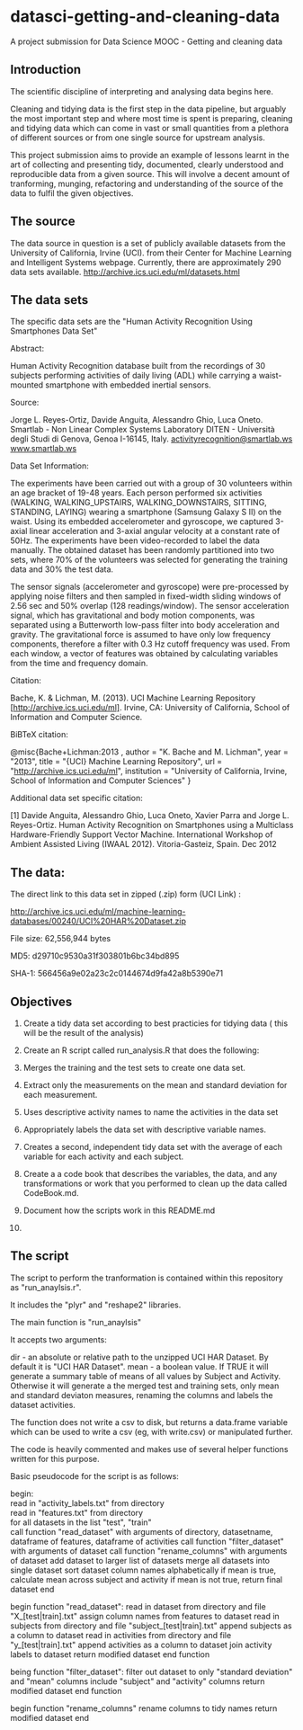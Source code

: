 datasci-getting-and-cleaning-data
=================================

A project submission for Data Science MOOC - Getting and cleaning data

Introduction
------------

The scientific discipline of interpreting and analysing data begins here.

Cleaning and tidying data is the first step in the data pipeline, but arguably the most important step and where most time is spent is preparing, cleaning and tidying data which can come in vast or small quantities from a plethora of different sources or from one single source for upstream analysis.

This project submission aims to provide an example of lessons learnt in the art of collecting and presenting tidy, documented, clearly understood and reproducible data from a given source. This will involve a decent amount of tranforming, munging, refactoring and understanding of the source of the data to fulfil the given objectives.

The source
----------

The data source in question is a set of publicly available datasets from the University of California, Irvine (UCI).
from their Center for Machine Learning and Intelligent Systems webpage. Currently, there are approximately 290 data sets available.
http://archive.ics.uci.edu/ml/datasets.html

The data sets
-------------
The specific data sets are the "Human Activity Recognition Using Smartphones Data Set" 

Abstract:

Human Activity Recognition database built from the recordings of 30 subjects performing activities of daily living (ADL) while carrying a waist-mounted smartphone with embedded inertial sensors.

Source:

Jorge L. Reyes-Ortiz, Davide Anguita, Alessandro Ghio, Luca Oneto. 
Smartlab - Non Linear Complex Systems Laboratory 
DITEN - Università degli Studi di Genova, Genoa I-16145, Italy. 
activityrecognition@smartlab.ws 
www.smartlab.ws 

Data Set Information:

The experiments have been carried out with a group of 30 volunteers within an age bracket of 19-48 years. Each person performed six activities (WALKING, WALKING_UPSTAIRS, WALKING_DOWNSTAIRS, SITTING, STANDING, LAYING) wearing a smartphone (Samsung Galaxy S II) on the waist. Using its embedded accelerometer and gyroscope, we captured 3-axial linear acceleration and 3-axial angular velocity at a constant rate of 50Hz. The experiments have been video-recorded to label the data manually. The obtained dataset has been randomly partitioned into two sets, where 70% of the volunteers was selected for generating the training data and 30% the test data.

The sensor signals (accelerometer and gyroscope) were pre-processed by applying noise filters and then sampled in fixed-width sliding windows of 2.56 sec and 50% overlap (128 readings/window). The sensor acceleration signal, which has gravitational and body motion components, was separated using a Butterworth low-pass filter into body acceleration and gravity. The gravitational force is assumed to have only low frequency components, therefore a filter with 0.3 Hz cutoff frequency was used. From each window, a vector of features was obtained by calculating variables from the time and frequency domain. 

Citation:

Bache, K. & Lichman, M. (2013). UCI Machine Learning Repository [http://archive.ics.uci.edu/ml]. Irvine, CA: University of California, School of Information and Computer Science.

BiBTeX citation:

@misc{Bache+Lichman:2013 ,
author = "K. Bache and M. Lichman",
year = "2013",
title = "{UCI} Machine Learning Repository",
url = "http://archive.ics.uci.edu/ml",
institution = "University of California, Irvine, School of Information and Computer Sciences" }

Additional data set specific citation:

[1] Davide Anguita, Alessandro Ghio, Luca Oneto, Xavier Parra and Jorge L. Reyes-Ortiz. Human Activity Recognition on Smartphones using a Multiclass Hardware-Friendly Support Vector Machine. International Workshop of Ambient Assisted Living (IWAAL 2012). Vitoria-Gasteiz, Spain. Dec 2012


The data:
---------
The direct link to this data set in zipped (.zip) form (UCI Link) :

http://archive.ics.uci.edu/ml/machine-learning-databases/00240/UCI%20HAR%20Dataset.zip

File size:  62,556,944 bytes

MD5: d29710c9530a31f303801b6bc34bd895

SHA-1: 566456a9e02a23c2c0144674d9fa42a8b5390e71

Objectives
-----------
1. Create a tidy data set according to best practicies for tidying data ( this will be the result of the analysis)
 
2. Create an  R script called run_analysis.R that does the following:

 1. Merges the training and the test sets to create one data set.
 2. Extract only the measurements on the mean and standard deviation for each measurement.
 3. Uses descriptive activity names to name the activities in the data set
 4. Appropriately labels the data set with descriptive variable names. 
 5. Creates a second, independent tidy data set with the average of each variable for each activity and each subject. 

3. Create a a code book that describes the variables, the data, and any transformations or work that you performed to clean up the data called CodeBook.md. 
4. Document how the scripts work in this README.md
5. 

The script
-----------

The script to perform the tranformation is contained within this repository as "run_anaylsis.r".

It includes the "plyr" and "reshape2" libraries.

The main function is "run_anaylsis"

It accepts two arguments:

dir - an absolute or relative path to the unzipped UCI HAR Dataset. By default it is "UCI HAR Dataset".
mean - a boolean value. If TRUE it will generate a summary table of means of all values by Subject and Activity.   Otherwise it will generate a the merged test and training sets, only mean and standard deviaton measures, renaming the columns and labels the dataset activities.

The function does not write a csv to disk, but returns a data.frame variable which can be used to write a csv (eg, with write.csv) or manipulated further.

The code is heavily commented and makes use of several helper functions written for this purpose.

Basic pseudocode for the script is as follows:


begin:  
  read in "activity_labels.txt" from directory  
  read in "features.txt" from directory  
  for all datasets in the list "test", "train"  
    call function "read_dataset" with arguments of directory, datasetname, dataframe of features, dataframe of activities
    call function "filter_dataset" with arguments of dataset
    call function "rename_columns" with arguments of dataset
    add dataset to larger list of datasets
  merge all datasets into single dataset
  sort dataset column names alphabetically
  if mean is true, calculate mean across subject and activity
  if mean is not true, return final dataset
end

begin function "read_dataset":
  read in dataset from directory and file "X_[test|train].txt"
  assign column names from features to dataset
  read in subjects from directory and file "subject_[test|train].txt"
  append subjects as a column to dataset
  read in activities from directory and file "y_[test|train].txt"
  append activities as a column to dataset
  join activity labels to dataset
  return modified dataset
end function

being function "filter_dataset":
  filter out dataset to only "standard deviation" and "mean" columns
  include "subject" and "activity" columns
  return modified dataset
end function

begin function "rename_columns"
  rename columns to tidy names
  return modified dataset
end


  

